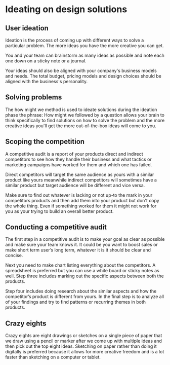 # Ideating on design solutions
## User ideation
Ideation is the process of coming up with different ways to solve a particular problem. The more ideas you have the more creative you can get.  

You and your team can brainstorm as many ideas as possible and note each one down on a sticky note or a journal. 

Your ideas should also be aligned with your company's business models and needs. The total budget, pricing models and design choices should be aligned with the business's personality.

## Solving problems
The how might we method is used to ideate solutions during the ideation phase the phrase: How might we followed by a question allows your brain to think specifically to find solutions on how to solve the problem and the more creative ideas you'll get the more out-of-the-box ideas will come to you.

## Scoping the competition
A competitive audit is a report of your products direct and indirect competitors to see how they handle their business and what tactics or marketing campaigns have worked for them and which one has failed.

Direct competitors will target the same audience as yours with a similar product like yours meanwhile indirect competitors will sometimes have a similar product but target audience will be different and vice versa.

Make sure to find out whatever is lacking or not up-to the mark in your competitors products and then add them into your product but don't copy the whole thing. Even if something worked for them it might not work for you as your trying to build an overall better product.

## Conducting a competitive audit
The first step in a competitive audit is to make your goal as clear as possible and make sure your team knows it. It could be you want to boost sales or make short term user’s long term, whatever it is it should be clear and concise.

Next you need to make chart listing everything about the competitors. A spreadsheet is preferred but you can use a white board or sticky notes as well. Step three includes marking out the specific aspects between both the products.

Step four includes doing research about the similar aspects and how the competitor’s product is different from yours. In the final step is to analyze all of your findings and try to find patterns or recurring themes in both products.

## Crazy eights
Crazy eights are eight drawings or sketches on a single piece of paper that we draw using a pencil or marker after we come up with multiple ideas and then pick out the top eight ideas. 
Sketching on paper rather than doing it digitally is preferred because it allows for more creative freedom and is a lot faster than sketching on a computer or tablet.
